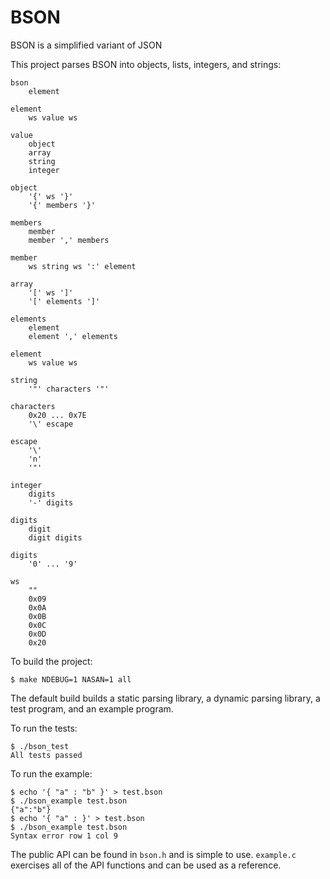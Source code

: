 # BSON
BSON is a simplified variant of JSON

This project parses BSON into objects, lists, integers, and strings:
```
bson
    element

element
    ws value ws

value
    object
    array
    string
    integer

object
    '{' ws '}'
    '{' members '}'

members
    member
    member ',' members

member
    ws string ws ':' element

array
    '[' ws ']'
    '[' elements ']'

elements
    element
    element ',' elements

element
    ws value ws

string
    '"' characters '"'

characters
    0x20 ... 0x7E
    '\' escape

escape
    '\'
    'n'
    '"'
    
integer
    digits
    '-' digits

digits
    digit
    digit digits
    
digits
    '0' ... '9'    

ws
    ""
    0x09
    0x0A
    0x0B
    0x0C
    0x0D
    0x20
```


To build the project:
```
$ make NDEBUG=1 NASAN=1 all
```
The default build builds a static parsing library, a dynamic parsing library, a test program, and an example program.

To run the tests:
```
$ ./bson_test 
All tests passed
```

To run the example:
```
$ echo '{ "a" : "b" }' > test.bson
$ ./bson_example test.bson 
{"a":"b"}
$ echo '{ "a" : }' > test.bson
$ ./bson_example test.bson 
Syntax error row 1 col 9
```

The public API can be found in ```bson.h``` and is simple to use.  ```example.c``` exercises all of the API functions and can be used as a reference.

